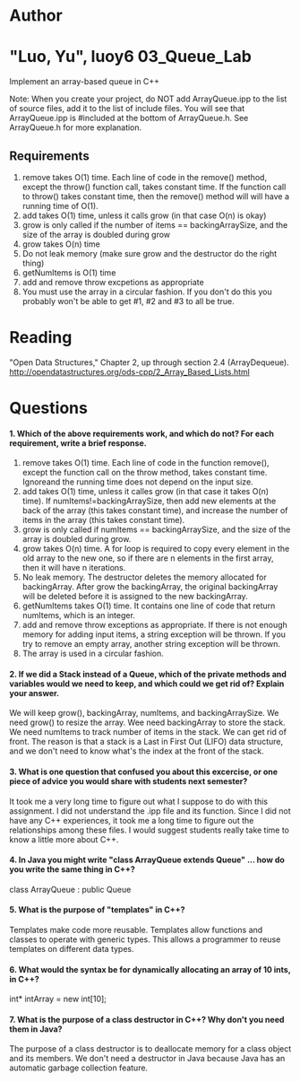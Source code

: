 Author
==========
"Luo, Yu", luoy6
03_Queue_Lab
============

Implement an array-based queue in C++

Note: When you create your project, do NOT add ArrayQueue.ipp to the list of source files, add it to the list of include files. You will see that ArrayQueue.ipp is #included at the bottom of ArrayQueue.h. See ArrayQueue.h for more explanation.

Requirements
------------

1. remove takes O(1) time. Each line of code in the remove() method, except the throw() function call, takes constant time. If the function call to throw() takes constant time, then the remove() method will will have a running time of O(1). 
2. add takes O(1) time, unless it calls grow (in that case O(n) is okay)
3. grow is only called if the number of items == backingArraySize, and the size of the array is doubled during grow
4. grow takes O(n) time
5. Do not leak memory (make sure grow and the destructor do the right thing)
6. getNumItems is O(1) time
7. add and remove throw excpetions as appropriate
8. You must use the array in a circular fashion. If you don't do this you probably won't be able to get #1, #2 and #3 to all be true.

Reading
=======
"Open Data Structures," Chapter 2, up through section 2.4 (ArrayDequeue). http://opendatastructures.org/ods-cpp/2_Array_Based_Lists.html

Questions
=========

#### 1. Which of the above requirements work, and which do not? For each requirement, write a brief response.

1. remove takes O(1) time. Each line of code in the function remove(), except the function call on the throw method, takes constant time. Ignoreand the running time does not depend on the input size.
2. add takes O(1) time, unless it calles grow  (in that case it takes O(n) time). If numItems!=backingArraySize, then add new elements at the back of the array (this takes constant time), and increase the number of items in the array (this takes constant time). 
3. grow is only called if numItems == backingArraySize, and the size of the array is doubled during grow. 
4. grow takes O(n) time. A for loop is required to copy every element in the old array to the new one, so if there are n elements in the first array, then it will have n iterations. 
5. No leak memory. The destructor deletes the memory allocated for backingArray. After grow the backingArray, the original backingArray will be deleted before it is assigned to the new backingArray. 
6. getNumItems takes O(1) time. It contains one line of code that return numItems, which is an integer.
7. add and remove throw exceptions as appropriate. If there is not enough memory for adding input items, a string exception will be thrown. If you try to remove an empty array, another string exception will be thrown.
8. The array is used in a circular fashion. 

#### 2. If we did a Stack instead of a Queue, which of the private methods and variables would we need to keep, and which could we get rid of? Explain your answer.

We will keep grow(), backingArray, numItems, and backingArraySize. We need grow() to resize the array. Wee need backingArray to store the stack. We need numItems to track number of items in the stack. We can get rid of front. The reason is that a stack is a Last in First Out (LIFO) data structure, and we don't need to know what's the index at the front of the stack. 

#### 3. What is one question that confused you about this excercise, or one piece of advice you would share with students next semester?

It took me a very long time to figure out what I suppose to do with this assignment. I did not understand the .ipp file and its function. Since I did not have any C++ experiences, it took me a long time to figure out the relationships among these files. I would suggest students really take time to know a little more about C++. 

#### 4. In Java you might write "class ArrayQueue extends Queue" ... how do you write the same thing in C++?

class ArrayQueue : public Queue <T>

#### 5. What is the purpose of "templates" in C++?

Templates make code more reusable. Templates allow functions and classes to operate with generic types. This allows a programmer to reuse templates on different data types. 

#### 6. What would the syntax be for dynamically allocating an array of 10 ints, in C++?


int* intArray = new int[10];

#### 7. What is the purpose of a class destructor in C++? Why don't you need them in Java?

The purpose of a class destructor is to deallocate memory for a class object and its members. We don't need a destructor in Java because Java has an automatic garbage collection feature. 